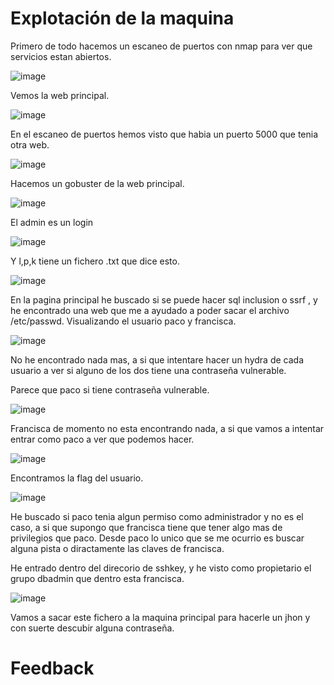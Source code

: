 # Explotación de la maquina

Primero de todo hacemos un escaneo de puertos con nmap para ver que servicios estan abiertos.

![image](https://github.com/Dani-ITB24/Proyecto-Final/assets/157145186/b9203e95-4dbe-4fac-b977-69f0f9a9fdba)


Vemos la web principal.

![image](https://github.com/Dani-ITB24/Proyecto-Final/assets/157145186/e77cf28d-04ff-49eb-bb77-6cefe28bd37f)

En el escaneo de puertos hemos visto que habia un puerto 5000 que tenia otra web.

![image](https://github.com/Dani-ITB24/Proyecto-Final/assets/157145186/c1b9da0d-123a-4c7c-befc-ec5f86259cc8)

Hacemos un gobuster de la web principal.

![image](https://github.com/Dani-ITB24/Proyecto-Final/assets/157145186/6de1e7c0-abaa-446c-be28-456959380e27)

El admin es un login 

![image](https://github.com/Dani-ITB24/Proyecto-Final/assets/157145186/098a1f90-6567-4d32-9884-17f907a7dfee)

Y l,p,k tiene un fichero .txt que dice esto.

![image](https://github.com/Dani-ITB24/Proyecto-Final/assets/157145186/ee78d258-38bf-444b-a3d8-5003f0a259eb)

En la pagina principal he buscado si se puede hacer sql inclusion o ssrf , y he encontrado una web que me a ayudado a poder sacar el archivo /etc/passwd. Visualizando el usuario paco y francisca.

![image](https://github.com/Dani-ITB24/Proyecto-Final/assets/157145186/da1d4528-668b-4c7d-ba54-891d13254d08)

No he encontrado nada mas, a si que intentare hacer un hydra de cada usuario a ver si alguno de los dos tiene una contraseña vulnerable.

Parece que paco si tiene contraseña vulnerable.

![image](https://github.com/Dani-ITB24/Proyecto-Final/assets/157145186/e3774a22-7cea-4cc7-ad49-7220c89087cd)

Francisca de momento no esta encontrando nada, a si que vamos a intentar entrar como paco a ver que podemos hacer.

![image](https://github.com/Dani-ITB24/Proyecto-Final/assets/157145186/36081f25-f7e8-4b23-9ff5-a9d731d5fb64)

Encontramos la flag del usuario.

![image](https://github.com/Dani-ITB24/Proyecto-Final/assets/157145186/d8d8da70-8617-4d94-8e7c-a6acc87ec64a)

He buscado si paco tenia algun permiso como administrador y no es el caso, a si que supongo que francisca tiene que tener algo mas de privilegios que paco. Desde paco lo unico que se me ocurrio es buscar alguna pista o diractamente las claves de francisca. 

He entrado dentro del direcorio de sshkey, y he visto como propietario el grupo dbadmin que dentro esta francisca.

![image](https://github.com/Dani-ITB24/Proyecto-Final/assets/157145186/d0f0371f-e5b6-4496-822a-61a5a48740fe)

Vamos a sacar este fichero a la maquina principal para hacerle un jhon y con suerte descubir alguna contraseña.




# Feedback


